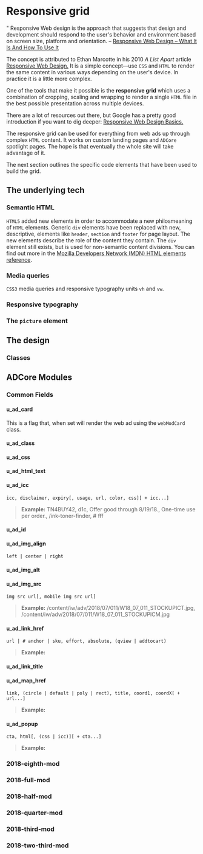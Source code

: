 # Responsive grid
" Responsive Web design is the approach that suggests that design and development should respond to the user's behavior and environment based on screen size, platform and orientation. – [Responsive Web Design – What It Is And How To Use It](https://www.smashingmagazine.com/2011/01/guidelines-for-responsive-web-design/)

The concept is attributed to Ethan Marcotte in his 2010 _A List Apart_ article [Responsive Web Design.](https://alistapart.com/article/responsive-web-design) It is a simple concept—use `CSS` and `HTML` to render the same content in various ways depending on the user's device. In practice it is a little more complex.

One of the tools that make it possible is the __responsive grid__ which uses a combination of cropping, scaling and wrapping to render a single `HTML` file in the best possible presentation across multiple devices.

There are a lot of resources out there, but Google has a pretty good introduction if you want to dig deeper: [Responsive Web Design Basics.](https://developers.google.com/web/fundamentals/design-and-ux/responsive/)

The responsive grid can be used for everything from web ads up through complex `HTML` content. It works on custom landing pages and `ADCore` spotlight pages. The hope is that eventually the whole site will take advantage of it.

The next section outlines the specific code elements that have been used to build the grid.

## The underlying tech


### Semantic HTML
`HTML5` added new elements in order to accommodate a new philosmeaning of `HTML` elements. Generic `div` elements have been replaced with new, descriptive, elements like `header`, `section` and `footer` for page layout.  The new elements describe the role of the content they contain. The `div` element still exists, but is used for non-semantic content divisions. You can find out more in the [Mozilla Developers Network (MDN) HTML elements reference](https://developer.mozilla.org/en-US/docs/Web/HTML/Element).

### Media queries
`CSS3` media queries and responsive typography units `vh` and `vw`.

### Responsive typography


### The `picture` element


## The design


### Classes


## ADCore Modules


### Common Fields


#### u\_ad\_card
This is a flag that, when set will render the web ad using the `webModCard` class.  

#### u\_ad\_class


#### u\_ad\_css


#### u\_ad\_html\_text


#### u\_ad\_icc
`icc, disclaimer, expiry[, usage, url, color, css][ + icc...]`
>__Example:__ TN4BUY42, d1c, Offer good through 8/19/18., One-time use per order., /ink-toner-finder, # fff

#### u\_ad\_id


#### u\_ad\_img\_align
`left | center | right`

#### u\_ad\_img\_alt


#### u\_ad\_img\_src
`img src url[, mobile img src url]`
>__Example:__ /content/iw/adv/2018/07/011/W18_07_011_STOCKUPICT.jpg, /content/iw/adv/2018/07/011/W18_07_011_STOCKUPICM.jpg

#### u\_ad\_link\_href
`url | # anchor | sku, effort, absolute, (qview | addtocart)`
>__Example:__ 

#### u\_ad\_link\_title


#### u\_ad\_map\_href
`link, (circle | default | poly | rect), title, coord1, coordX[ + url...]`
>__Example:__ 

#### u\_ad\_popup
`cta, html[, (css | icc)][ + cta...]`
>__Example:__ 



### 2018-eighth-mod
### 2018-full-mod
### 2018-half-mod
### 2018-quarter-mod
### 2018-third-mod
### 2018-two-third-mod